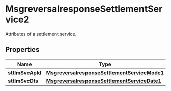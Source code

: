 

# MsgreversalresponseSettlementService2

Attributes of a settlement service.

## Properties

| Name | Type | Description | Notes |
|------------ | ------------- | ------------- | -------------|
|**sttlmSvcApld** | [**MsgreversalresponseSettlementServiceMode1**](MsgreversalresponseSettlementServiceMode1.md) |  |  [optional] |
|**sttlmSvcDts** | [**MsgreversalresponseSettlementServiceDate1**](MsgreversalresponseSettlementServiceDate1.md) |  |  [optional] |




